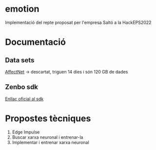 # emotion
Implementació del repte proposat per l'empresa Saltó a la HackEPS2022

# Documentació

## Data sets
[AffectNet](http://mohammadmahoor.com/affectnet/) -> descartat, triguen 14 dies i són 120 GB de dades

## Zenbo sdk
[Enllaç oficial al sdk](https://zenbo.asus.com/developer/tools/zenbo)

# Propostes tècniques

1. Edge Impulse
2. Buscar xarxa neuronal i entrenar-la
3. Implementar i entrenar xarxa neuronal

